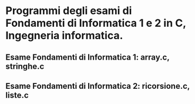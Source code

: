 # Programmi degli esami di Fondamenti di Informatica 1 e 2 in C, Ingegneria informatica.

## Esame Fondamenti di Informatica 1: array.c, stringhe.c

## Esame Fondamenti di Informatica 2: ricorsione.c, liste.c
